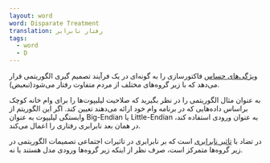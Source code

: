 ```yaml
---
layout: word
word: Disparate Treatment
translation: رفتار نابرابر
tags:
  - word
  - D
---
```

[ویژگی‌های حساس](/s/sensitive_attribute) فاکتورسازی را به گونه‌ای در یک فرآیند تصمیم گیری الگوریتمی قرار می‌دهد که با زیر گروه‌های مختلف از مردم متفاوت رفتار می‌شود(تبعیض).

به عنوان مثال الگوریتمی را در نظر بگیرید که صلاحیت لیلیپوت‌ها را برای وام خانه کوچک براساس داده‌هایی که در برنامه وام خود ارائه می‌دهند تعیین کند. اگر این الگوریتم از وابستگی لیلیپوت به عنوان Big-Endian یا Little-Endian به عنوان ورودی استفاده کند، در همان بعد نابرابری رفتاری را اعمال می‌کند.

در تضاد با [تاثیر نابرابری](/d/disparate_impact) است که بر نابرابری در تاثیرات اجتماعی تصمیمات الگوریتمی در زیر گروه‌ها متمرکز است، صرف نظر از اینکه زیر گروه‌ها ورودی مدل هستند یا نه.